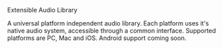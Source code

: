 Extensible Audio Library

A universal platform independent audio library. Each platform uses it's native audio system, accessible through a common interface. Supported platforms are PC, Mac and iOS. Android support coming soon.
